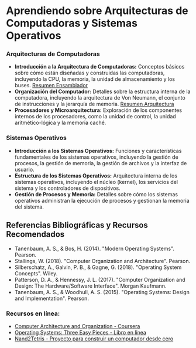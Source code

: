 # Aprendiendo sobre Arquitecturas de Computadoras y Sistemas Operativos

### Arquitecturas de Computadoras

- **Introducción a la Arquitectura de Computadoras:** Conceptos básicos sobre cómo están diseñadas y construidas las computadoras, incluyendo la CPU, la memoria, la unidad de almacenamiento y los buses.
[Resumen Ensamblador](https://github.com/LeonRamos5366/SmartTeach/blob/main/sistemas/SoftwareDeBase/resumenEnsamblador.md)
- **Organización del Computador:** Detalles sobre la estructura interna de la computadora, incluyendo la arquitectura de Von Neumann, el conjunto de instrucciones y la jerarquía de memoria.
  [Resumen Arquitectura](https://github.com/LeonRamos5366/SmartTeach/blob/main/sistemas/SoftwareDeBase/ResumenVonNeuman.md)
- **Procesadores y Microarquitectura:** Exploración de los componentes internos de los procesadores, como la unidad de control, la unidad aritmético-lógica y la memoria caché.

### Sistemas Operativos

- **Introducción a los Sistemas Operativos:** Funciones y características fundamentales de los sistemas operativos, incluyendo la gestión de procesos, la gestión de memoria, la gestión de archivos y la interfaz de usuario.
- **Estructura de los Sistemas Operativos:** Arquitectura interna de los sistemas operativos, incluyendo el núcleo (kernel), los servicios del sistema y los controladores de dispositivos.
- **Gestión de Procesos y Memoria:** Detalles sobre cómo los sistemas operativos administran la ejecución de procesos y gestionan la memoria del sistema.

## Referencias Bibliográficas y Recursos Recomendados

- Tanenbaum, A. S., & Bos, H. (2014). "Modern Operating Systems". Pearson.
- Stallings, W. (2018). "Computer Organization and Architecture". Pearson.
- Silberschatz, A., Galvin, P. B., & Gagne, G. (2018). "Operating System Concepts". Wiley.
- Patterson, D. A., & Hennessy, J. L. (2017). "Computer Organization and Design: The Hardware/Software Interface". Morgan Kaufmann.
- Tanenbaum, A. S., & Woodhull, A. S. (2015). "Operating Systems: Design and Implementation". Pearson.

### Recursos en línea:

- [Computer Architecture and Organization - Coursera](https://www.coursera.org/learn/comparch)
- [Operating Systems: Three Easy Pieces - Libro en línea](https://pages.cs.wisc.edu/~remzi/OSTEP/)
- [Nand2Tetris - Proyecto para construir un computador desde cero](https://www.nand2tetris.org/)

